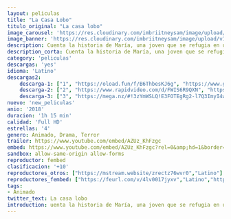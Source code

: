 ```yaml
---
layout: peliculas
title: "La Casa Lobo"
titulo_original: "La casa lobo"
image_carousel: 'https://res.cloudinary.com/imbriitneysam/image/upload/v1542237380/casa-poster-min.jpg'
image_banner: 'https://res.cloudinary.com/imbriitneysam/image/upload/v1542237381/casa-banner-min.jpg'
description: Cuenta la historia de María, una joven que se refugia en una casa en el sur de Chile después de escapar de una colonia alemana. La producción de la película se ha realizado en una serie de muestras en las que instalamos nuestro estudio en el espacio de exposición. Así el público puede ver el desarrollo de la producción como una obra en permanente cambio.
description_corta: Cuenta la historia de María, una joven que se refugia en una casa en el sur de Chile después de escapar de una colonia alemana. La producción de la película se ha realizado en una serie de muestras en las que instalamos nuestro estudio en..
category: 'peliculas'
descargas: 'yes'
idioma: 'Latino'
descargas2:
    descarga-1: ["1", "https://oload.fun/f/B6ThbesKJ6g", "https://www.google.com/s2/favicons?domain=openload.co","OpenLoad","https://res.cloudinary.com/imbriitneysam/image/upload/v1541473684/mexico.png", "Latino", "Full HD"]
    descarga-2: ["2", "https://www.rapidvideo.com/d/FWIS6R9QXN", "https://www.google.com/s2/favicons?domain=www.rapidvideo.com","RapidVideo","https://res.cloudinary.com/imbriitneysam/image/upload/v1541473684/mexico.png", "Latino", "Full HD"]
    descarga-3: ["3", "https://mega.nz/#!3zYmWSLQ!E3FOTEgRg2-l7Q3ImyI4wHB9heBCg60TSw0iYFqUlZ0", "https://www.google.com/s2/favicons?domain=mega.nz","Mega","https://res.cloudinary.com/imbriitneysam/image/upload/v1541473684/mexico.png", "Latino", "Full HD"]
nuevo: 'new_peliculas'
anio: '2018'
duracion: '1h 15 min'
calidad: 'Full HD'
estrellas: '4'
genero: Animado, Drama, Terror
trailer: https://www.youtube.com/embed/AZUz_KhFzgc
embed: https://www.youtube.com/embed/AZUz_KhFzgc?rel=0&amp;hd=1&border=0&wmode=opaque&enablejsapi=1&modestbranding=1&controls=1&showinfo=1
sandbox: allow-same-origin allow-forms
reproductor: fembed
clasificacion: '+10'
reproductores_otros: ["https://mstream.website/zrectz76wvr0","Latino"]
reproductores_fembed: ["https://feurl.com/v/4lv0017jyxv","Latino","https://feurl.com/v/4doj0q-yyv1","Latino","https://feurl.com/v/gql-3b-41n7-14q","Latino"]
tags:
- Animado
twitter_text: La casa lobo
introduction: uenta la historia de María, una joven que se refugia en una casa en el sur de Chile después de escapar de una colonia alemana. La producción de la película se ha realizado en una serie de muestras en las que instalamos nuestro estudio en..
---
```












